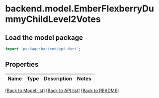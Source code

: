 # backend.model.EmberFlexberryDummyChildLevel2Votes

## Load the model package
```dart
import 'package:backend/api.dart';
```

## Properties
Name | Type | Description | Notes
------------ | ------------- | ------------- | -------------

[[Back to Model list]](../README.md#documentation-for-models) [[Back to API list]](../README.md#documentation-for-api-endpoints) [[Back to README]](../README.md)


